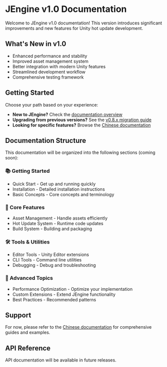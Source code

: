 # JEngine v1.0 Documentation

Welcome to JEngine v1.0 documentation! This version introduces significant improvements and new features for Unity hot update development.

## What's New in v1.0

- Enhanced performance and stability
- Improved asset management system
- Better integration with modern Unity features
- Streamlined development workflow
- Comprehensive testing framework

## Getting Started

Choose your path based on your experience:

- **New to JEngine?** Check the [documentation overview](/zh/documents/)
- **Upgrading from previous versions?** See the [v0.8.x migration guide](/zh/documents/0.8/migrate)
- **Looking for specific features?** Browse the [Chinese documentation](/zh/documents/)

## Documentation Structure

This documentation will be organized into the following sections (coming soon):

### 📚 Getting Started
- Quick Start - Get up and running quickly
- Installation - Detailed installation instructions
- Basic Concepts - Core concepts and terminology

### 🔧 Core Features
- Asset Management - Handle assets efficiently
- Hot Update System - Runtime code updates
- Build System - Building and packaging

### 🛠️ Tools & Utilities
- Editor Tools - Unity Editor extensions
- CLI Tools - Command line utilities
- Debugging - Debug and troubleshooting

### 📖 Advanced Topics
- Performance Optimization - Optimize your implementation
- Custom Extensions - Extend JEngine functionality
- Best Practices - Recommended patterns

## Support

For now, please refer to the [Chinese documentation](/zh/documents/) for comprehensive guides and examples.

## API Reference

API documentation will be available in future releases.